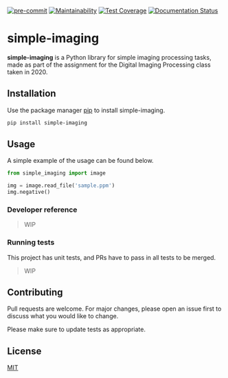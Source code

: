 [![pre-commit](https://img.shields.io/badge/pre--commit-enabled-brightgreen?logo=pre-commit&logoColor=white)](https://github.com/pre-commit/pre-commit)
[![Maintainability](https://api.codeclimate.com/v1/badges/97d45867d9f5fb10b538/maintainability)](https://codeclimate.com/github/deadpyxel/digital-image-processing/maintainability)
[![Test Coverage](https://api.codeclimate.com/v1/badges/97d45867d9f5fb10b538/test_coverage)](https://codeclimate.com/github/deadpyxel/digital-image-processing/test_coverage)
[![Documentation Status](https://readthedocs.org/projects/simple-imaging/badge/?version=latest)](https://simple-imaging.readthedocs.io/en/latest/?badge=latest)
# simple-imaging

**simple-imaging** is a Python library for simple imaging processing tasks, made as part of the assignment for the Digital Imaging Processing class taken in 2020.

## Installation

Use the package manager [pip](https://pip.pypa.io/en/stable/) to install simple-imaging.

```bash
pip install simple-imaging
```

## Usage

A simple example of the usage can be found below.
```python
from simple_imaging import image

img = image.read_file('sample.ppm')
img.negative()
```

### Developer reference
>WIP

### Running tests
This project has unit tests, and PRs have to pass in all tests to be merged.

>WIP

## Contributing
Pull requests are welcome. For major changes, please open an issue first to discuss what you would like to change.

Please make sure to update tests as appropriate.

## License
[MIT](https://choosealicense.com/licenses/mit/)
